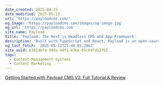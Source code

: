 ```yaml
---
date_created: 2025-04-25
date_modified: 2025-05-13
url: 'https://payloadcms.com/'
og_image: 'https://payloadcms.com/images/og-image.jpg'
og_url: 'https://payloadcms.com'
site_name: Payload
title: 'Payload: The Next.js Headless CMS and App Framework'
description: 'Built with TypeScript and React, Payload is an open-source headless CMS and application framework. Build anything.'
og_last_fetch: '2025-05-12T21:40:05.286Z'
site_uuid: b3824bf4-99da-48f1-836e-05c64fd127b2
tags:
  - Content-Management-Systems
  - Content-Marketing
---
```


[Getting Started with Payload CMS V3: Full Tutorial & Review](https://www.youtube.com/watch?v=j78HfUMIkBQ)
